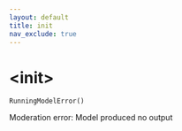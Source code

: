 ```yaml
---
layout: default
title: init
nav_exclude: true
---
```


# &lt;init&gt;

`RunningModelError()`

Moderation error: Model produced no output

